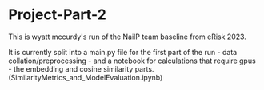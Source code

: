 # Project-Part-2

This is wyatt mccurdy's run of the NailP team baseline from eRisk 2023. 

It is currently split into a main.py file for the first part of the run - data collation/preprocessing - and a notebook for calculations that require gpus - the embedding and cosine similarity parts. (SimilarityMetrics_and_ModelEvaluation.ipynb)


